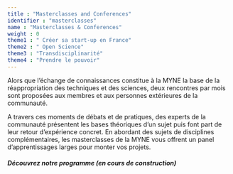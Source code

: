 ```yaml
---
title : "Masterclasses and Conferences"
identifier : "masterclasses"
name : "Masterclasses & Conferences"
weight : 0
theme1 : " Créer sa start-up en France"
theme2 : " Open Science"
theme3 : "Transdisciplinarité"
theme4 : "Prendre le pouvoir"
---
```


Alors que l’échange de connaissances constitue à la MYNE la base de la réappropriation des techniques et des sciences, deux rencontres par mois sont proposées aux membres et aux personnes extérieures de la communauté.

A travers ces moments de débats et de pratiques, des experts de la communauté présentent les bases théoriques d’un sujet puis font part de leur retour d’expérience concret. En abordant des sujets de disciplines complémentaires, les masterclasses de la MYNE vous offrent un panel d’apprentissages larges pour monter vos projets.

##### Découvrez notre programme (en cours de construction)
